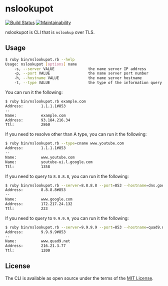 # nslookupot

[![Build Status](https://travis-ci.org/thekuwayama/nslookupot.svg?branch=master)](https://travis-ci.org/thekuwayama/nslookupot)
[![Maintainability](https://api.codeclimate.com/v1/badges/5df9157757f5a0bf1623/maintainability)](https://codeclimate.com/github/thekuwayama/nslookupot/maintainability)

nslookupot is CLI that is `nslookup` over TLS.


## Usage

```bash
$ ruby bin/nslookupot.rb --help
Usage: nslookupot [options] name
    -s, --server VALUE               the name server IP address        (default 1.1.1.1)
    -p, --port VALUE                 the name server port number       (default 853)
    -h, --hostname VALUE             the name server hostname          (default cloudflare-dns.com)
    -t, --type VALUE                 the type of the information query (default A)
```

You can run it the following:

```bash
$ ruby bin/nslookupot.rb example.com
Address:        1.1.1.1#853
--
Name:           example.com
Address:        93.184.216.34
Ttl:            2860

```

If you need to resolve other than A type, you can run it the following:

```bash
$ ruby bin/nslookupot.rb --type=cname www.youtube.com
Address:        1.1.1.1#853
--
Name:           www.youtube.com
Name:           youtube-ui.l.google.com
Ttl:            1358

```

If you need to query to `8.8.8.8`, you can run it the following:

```bash
$ ruby bin/nslookupot.rb --server=8.8.8.8 --port=853 --hostname=dns.google www.google.com
Address:        8.8.8.8#853
--
Name:           www.google.com
Address:        172.217.24.132
Ttl:            223

```

If you need to query to `9.9.9.9`, you can run it the following:

```bash
$ ruby bin/nslookupot.rb --server=9.9.9.9 --port=853 --hostname=quad9.net www.quad9.net
Address:        9.9.9.9#853
--
Name:           www.quad9.net
Address:        216.21.3.77
Ttl:            1200

```


## License

The CLI is available as open source under the terms of the [MIT License](http://opensource.org/licenses/MIT).
